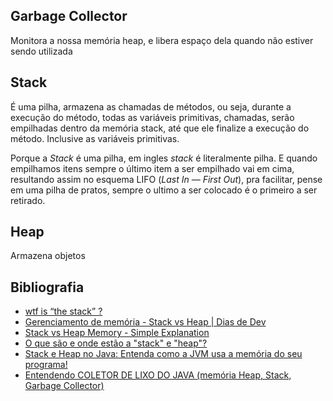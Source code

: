 ## Garbage Collector
Monitora a nossa memória heap, e libera espaço dela quando não estiver sendo utilizada

## Stack
É uma pilha, armazena as chamadas de métodos, ou seja, durante a execução do método, todas as variáveis primitivas, chamadas, serão empilhadas dentro da memória stack, até que ele finalize a execução do método. Inclusive as variáveis primitivas.

Porque a _Stack_ é uma pilha, em ingles _stack_ é literalmente pilha. E quando empilhamos itens sempre o último item a ser empilhado vai em cima, resultando assim no esquema LIFO (_Last In — First Out_), pra facilitar, pense em uma pilha de pratos, sempre o ultimo a ser colocado é o primeiro a ser retirado.

## Heap
Armazena objetos

## Bibliografia
- [wtf is “the stack” ?](https://www.youtube.com/watch?v=CRTR5ljBjPM&pp=ugMICgJwdBABGAHKBRRtZW1vcmlhIHN0YWNrIGUgaGVhcA%3D%3D "wtf is “the stack” ?")
- [Gerenciamento de memória - Stack vs Heap | Dias de Dev](https://www.youtube.com/watch?v=7kJwVQGJCbw&pp=ygUUbWVtb3JpYSBzdGFjayBlIGhlYXA%3D "Gerenciamento de memória - Stack vs Heap | Dias de Dev")
- [Stack vs Heap Memory - Simple Explanation](https://www.youtube.com/watch?v=5OJRqkYbK-4&pp=ugMICgJwdBABGAHKBRRtZW1vcmlhIHN0YWNrIGUgaGVhcNIHCQmtCQGHKiGM7w%3D%3D "Stack vs Heap Memory - Simple Explanation")
- [O que são e onde estão a "stack" e "heap"?](https://pt.stackoverflow.com/questions/3797/o-que-s%c3%a3o-e-onde-est%c3%a3o-a-stack-e-heap)
- [Stack e Heap no Java: Entenda como a JVM usa a memória do seu programa!](https://www.youtube.com/watch?v=DAzYQCTH-JE)
- [Entendendo COLETOR DE LIXO DO JAVA (memória Heap, Stack, Garbage Collector)](https://youtu.be/cgUfurMJosE)
